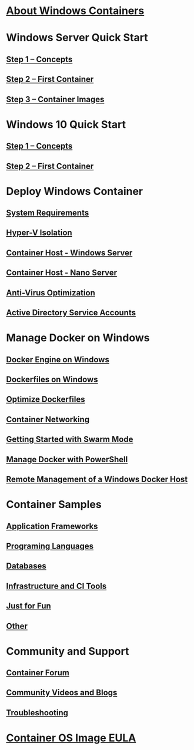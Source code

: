 ﻿# [About Windows Containers](about/index.md)

# Windows Server Quick Start
## [Step 1 – Concepts](quick_start/quick_start.md)
## [Step 2 – First Container](quick_start/quick_start_windows_server.md)
## [Step 3 – Container Images](quick_start/quick_start_images.md)

# Windows 10 Quick Start
## [Step 1 – Concepts](quick_start/quick_start.md)
## [Step 2 – First Container](quick_start/quick_start_windows_10.md)

# Deploy Windows Container
## [System Requirements](deployment/system_requirements.md)
## [Hyper-V Isolation](https://docs.microsoft.com/en-us/virtualization/windowscontainers/manage-containers/hyperv-container)
## [Container Host - Windows Server](deployment/deployment.md)
## [Container Host - Nano Server](deployment/deployment_nano.md)
## [Anti-Virus Optimization](https://msdn.microsoft.com/en-us/windows/hardware/drivers/ifs/anti-virus-optimization-for-windows-containers)
## [Active Directory Service Accounts](management/manage_serviceaccounts.md)

# Manage Docker on Windows
## [Docker Engine on Windows](docker/configure_docker_daemon.md)
## [Dockerfiles on Windows](docker/manage_windows_dockerfile.md)
## [Optimize Dockerfiles](docker/optimize_windows_dockerfile.md)
## [Container Networking](management/container_networking.md)
## [Getting Started with Swarm Mode](manage-containers/swarm-mode.md)
## [Manage Docker with PowerShell](https://github.com/Microsoft/Docker-PowerShell)
## [Remote Management of a Windows Docker Host](management/manage_remotehost.md)

# Container Samples
## [Application Frameworks](samples.md#Application-Frameworks)
## [Programing Languages](samples.md#Programing-Languages)
## [Databases](samples.md#Databases)
## [Infrastructure and CI Tools](samples.md#Infrastructure-and-CI-Tools)
## [Just for Fun](samples.md#Just-for-Fun)
## [Other](samples.md#Other)


# Community and Support
## [Container Forum](https://social.msdn.microsoft.com/Forums/en-US/home?forum=windowscontainers)
## [Community Videos and Blogs](communitylinks.md)
## [Troubleshooting](troubleshooting.md)


# [Container OS Image EULA](Images_EULA.md)
